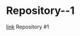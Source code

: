 Repository--1
=============
[link](http://davidstestorganization.github.io/Repository--1/ "demo")
Repository #1
